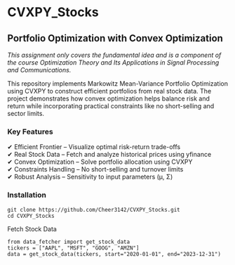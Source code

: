 # CVXPY_Stocks

## Portfolio Optimization with Convex Optimization

_This assignment only covers the fundamental idea and is a component of the course Optimization Theory and Its Applications in Signal Processing and Communications._

This repository implements Markowitz Mean-Variance Portfolio Optimization using CVXPY to construct efficient portfolios from real stock data. The project demonstrates how convex optimization helps balance risk and return while incorporating practical constraints like no short-selling and sector limits.

### Key Features
✔ Efficient Frontier – Visualize optimal risk-return trade-offs <br />
✔ Real Stock Data – Fetch and analyze historical prices using yfinance <br />
✔ Convex Optimization – Solve portfolio allocation using CVXPY <br />
✔ Constraints Handling – No short-selling and turnover limits <br />
✔ Robust Analysis – Sensitivity to input parameters (μ, Σ) <br />

### Installation
```
git clone https://github.com/Cheer3142/CVXPY_Stocks.git
cd CVXPY_Stocks
```

Fetch Stock Data
```
from data_fetcher import get_stock_data
tickers = ["AAPL", "MSFT", "GOOG", "AMZN"]
data = get_stock_data(tickers, start="2020-01-01", end="2023-12-31")
```




